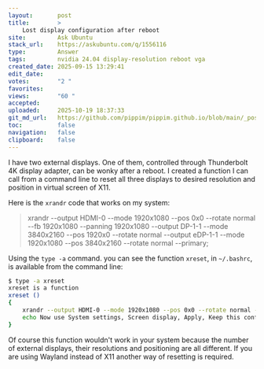 ```yaml
---
layout:       post
title:        >
    Lost display configuration after reboot
site:         Ask Ubuntu
stack_url:    https://askubuntu.com/q/1556116
type:         Answer
tags:         nvidia 24.04 display-resolution reboot vga
created_date: 2025-09-15 13:29:41
edit_date:    
votes:        "2 "
favorites:    
views:        "60 "
accepted:     
uploaded:     2025-10-19 18:37:33
git_md_url:   https://github.com/pippim/pippim.github.io/blob/main/_posts/2025/2025-09-15-Lost-display-configuration-after-reboot.md
toc:          false
navigation:   false
clipboard:    false
---
```


I have two external displays. One of them, controlled through Thunderbolt 4K display adapter, can be wonky after a reboot. I created a function I can call from a command line to reset all three displays to desired resolution and position in virtual screen of X11.

Here is the `xrandr` code that works on my system:

>    xrandr --output HDMI-0 --mode 1920x1080 --pos 0x0 --rotate normal --fb 1920x1080 --panning 1920x1080 --output DP-1-1 --mode 3840x2160 --pos 1920x0 --rotate normal --output eDP-1-1 --mode 1920x1080 --pos 3840x2160 --rotate normal --primary;  

Using the `type -a` command. you can see the function `xreset`, in `~/.bashrc`,  is available from the command line:

``` bash
$ type -a xreset
xreset is a function
xreset () 
{ 
    xrandr --output HDMI-0 --mode 1920x1080 --pos 0x0 --rotate normal --fb 1920x1080 --panning 1920x1080 --output DP-1-1 --mode 3840x2160 --pos 1920x0 --rotate normal --output eDP-1-1 --mode 1920x1080 --pos 3840x2160 --rotate normal --primary;
    echo Now use System settings, Screen display, Apply, Keep this configuration
}
```

Of course this function wouldn't work in your system because the number of external displays, their resolutions and positioning are all different. If you are using Wayland instead of X11 another way of resetting is required.

